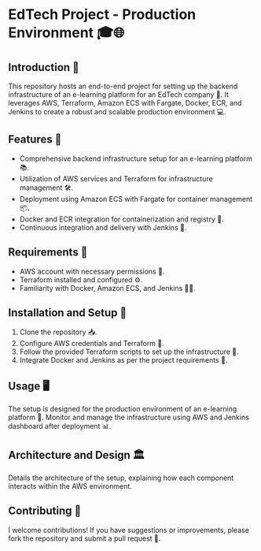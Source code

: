 
# EdTech Project - Production Environment 🎓🌐

## Introduction 📘
This repository hosts an end-to-end project for setting up the backend infrastructure of an e-learning platform for an EdTech company 🏫. It leverages AWS, Terraform, Amazon ECS with Fargate, Docker, ECR, and Jenkins to create a robust and scalable production environment 💻.

## Features 🌟
- Comprehensive backend infrastructure setup for an e-learning platform 📚.
- Utilization of AWS services and Terraform for infrastructure management 🛠️.
- Deployment using Amazon ECS with Fargate for container management 📦.
- Docker and ECR integration for containerization and registry 🐳.
- Continuous integration and delivery with Jenkins 🔁.

## Requirements 📄
- AWS account with necessary permissions 🔑.
- Terraform installed and configured ⚙️.
- Familiarity with Docker, Amazon ECS, and Jenkins 🧑‍💻.

## Installation and Setup 🚀
1. Clone the repository 📥.
2. Configure AWS credentials and Terraform 🔧.
3. Follow the provided Terraform scripts to set up the infrastructure 📑.
4. Integrate Docker and Jenkins as per the project requirements 🔄.

## Usage 🖥️
The setup is designed for the production environment of an e-learning platform 🏢. Monitor and manage the infrastructure using AWS and Jenkins dashboard after deployment 📊.

## Architecture and Design 🏛️
Details the architecture of the setup, explaining how each component interacts within the AWS environment.

## Contributing 👐
I welcome contributions! If you have suggestions or improvements, please fork the repository and submit a pull request 🤝.
